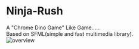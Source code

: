 # Ninja-Rush
A "Chrome Dino Game" Like Game......<br>
Based on SFML(simple and fast multimedia library).<br>
![overview](https://github.com/user-attachments/assets/2e7ff89e-c435-4851-9a52-e939bb9e29b7)
